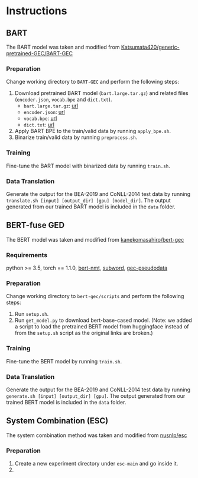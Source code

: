# Instructions

## BART 

The BART model was taken and modified from [Katsumata420/generic-pretrained-GEC/BART-GEC](https://github.com/Katsumata420/generic-pretrained-GEC/tree/master/BART-GEC)

### Preparation

Change working directory to `BART-GEC` and perform the following steps:

1. Download pretrained BART model (`bart.large.tar.gz`) and related files (`encoder.json`, `vocab.bpe` and `dict.txt`).
    - `bart.large.tar.gz`: [url](https://dl.fbaipublicfiles.com/fairseq/models/bart.large.tar.gz)
    - `encoder.json`: [url](https://dl.fbaipublicfiles.com/fairseq/gpt2_bpe/encoder.json)
    - `vocab.bpe`: [url](https://dl.fbaipublicfiles.com/fairseq/gpt2_bpe/vocab.bpe)
    - `dict.txt`: [url](https://dl.fbaipublicfiles.com/fairseq/gpt2_bpe/dict.txt)
2. Apply BART BPE to the train/valid data by running `apply_bpe.sh`.
3. Binarize train/valid data by running `preprocess.sh`.

### Training

Fine-tune the BART model with binarized data by running `train.sh`.

### Data Translation

Generate the output for the BEA-2019 and CoNLL-2014 test data by running `translate.sh [input] [output_dir] [gpu] [model_dir]`. The output generated from our trained BART model is included in the `data` folder.


## BERT-fuse GED

The BERT model was taken and modified from [kanekomasahiro/bert-gec](https://github.com/kanekomasahiro/bert-gec)

### Requirements
python >= 3.5, torch == 1.1.0, [bert-nmt](https://github.com/bert-nmt/bert-nmt), [subword](https://github.com/rsennrich/subword-nmt), [gec-pseudodata](https://github.com/butsugiri/gec-pseudodata)

### Preparation

Change working directory to `bert-gec/scripts` and perform the following steps:

1. Run `setup.sh`.
2. Run `get_model.py` to download bert-base-cased model. (Note: we added a script to load the pretrained BERT model from huggingface instead of from the `setup.sh` script as the original links are broken.)

### Training

Fine-tune the BERT model by running `train.sh`.

### Data Translation

Generate the output for the BEA-2019 and CoNLL-2014 test data by running `generate.sh [input] [output_dir] [gpu]`. The output generated from our trained BERT model is included in the `data` folder.


## System Combination (ESC)

The system combination method was taken and modified from [nusnlp/esc](https://github.com/nusnlp/esc)

### Preparation

1. Create a new experiment directory under `esc-main` and go inside it.
2. 
